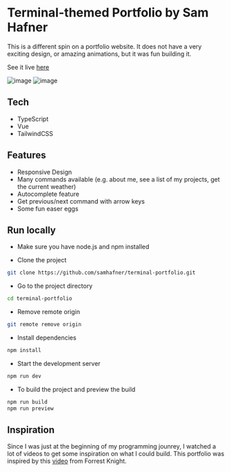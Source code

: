 # Terminal-themed Portfolio by Sam Hafner

This is a different spin on a portfolio website. It does not have a very exciting design, or amazing animations, but it was fun building it. 

See it live [here](https://samhafner.github.io/terminal-portfolio/)

![image](https://user-images.githubusercontent.com/110730089/226933100-d37d8e1b-10e1-41c3-a6fe-09b252d67e9a.png)
![image](https://user-images.githubusercontent.com/110730089/226932826-12b1ba6f-e5df-483b-a028-1dc38afb6c46.png)

## Tech

- TypeScript
- Vue
- TailwindCSS

## Features

- Responsive Design
- Many commands available (e.g. about me, see a list of my projects, get the current weather)
- Autocomplete feature
- Get previous/next command with arrow keys
- Some fun easer eggs

## Run locally
- Make sure you have node.js and npm installed

- Clone the project

```bash
git clone https://github.com/samhafner/terminal-portfolio.git
```

- Go to the project directory

```bash
cd terminal-portfolio
```

- Remove remote origin

```bash
git remote remove origin
```

- Install dependencies

```bash
npm install
```

- Start the development server

```bash
npm run dev
```

- To build the project and preview the build
```bash
npm run build
npm run preview
```

## Inspiration

Since I was just at the beginning of my programming jounrey, I watched a lot of videos to get some inspiration on what I could build. This portfolio was inspired by this [video](https://www.youtube.com/watch?v=KtYby2QN0kQ) from Forrest Knight.

